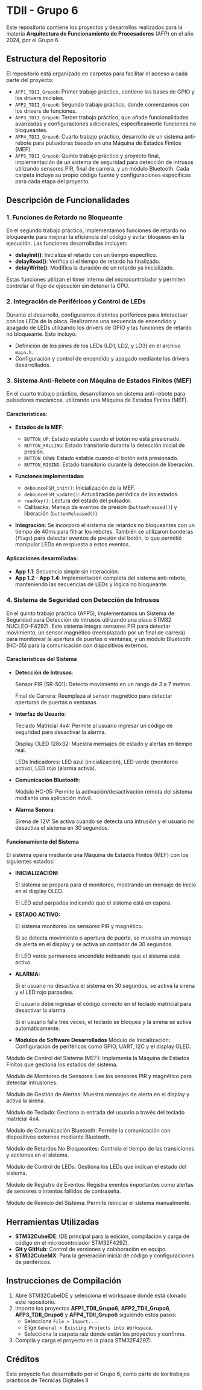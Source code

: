# TDII - Grupo 6  

Este repositorio contiene los proyectos y desarrollos realizados para la materia **Arquitectura de Funcionamiento de Procesadores** (AFP) en el año 2024, por el Grupo 6.  

## Estructura del Repositorio  

El repositorio está organizado en carpetas para facilitar el acceso a cada parte del proyecto:  

- `AFP1_TDII_Grupo6`: Primer trabajo práctico, contiene las bases de GPIO y los drivers iniciales.  
- `AFP2_TDII_Grupo6`: Segundo trabajo práctico, donde comenzamos con los drivers de funciones.  
- `AFP3_TDII_Grupo6`: Tercer trabajo práctico, que añade funcionalidades avanzadas y configuraciones adicionales, específicamente funciones no bloqueantes.  
- `AFP4_TDII_Grupo6`: Cuarto trabajo práctico, desarrollo de un sistema anti-rebote para pulsadores basado en una Máquina de Estados Finitos (MEF).  
- `AFP5_TDII_Grupo6`: Quinto trabajo práctico y proyecto final, implementación de un sistema de seguridad para detección de intrusos utilizando sensores PIR, final de carrera, y un módulo Bluetooth.
Cada carpeta incluye su propio código fuente y configuraciones específicas para cada etapa del proyecto.  

## Descripción de Funcionalidades  

### 1. Funciones de Retardo no Bloqueante  
En el segundo trabajo práctico, implementamos funciones de retardo no bloqueante para mejorar la eficiencia del código y evitar bloqueos en la ejecución. Las funciones desarrolladas incluyen:  

- **delayInit()**: Inicializa el retardo con un tiempo específico.  
- **delayRead()**: Verifica si el tiempo de retardo ha finalizado.  
- **delayWrite()**: Modifica la duración de un retardo ya inicializado.  

Estas funciones utilizan el timer interno del microcontrolador y permiten controlar el flujo de ejecución sin detener la CPU.  

### 2. Integración de Periféricos y Control de LEDs  
Durante el desarrollo, configuramos distintos periféricos para interactuar con los LEDs de la placa. Realizamos una secuencia de encendido y apagado de LEDs utilizando los drivers de GPIO y las funciones de retardo no bloqueante. Esto incluyó:  

- Definición de los pines de los LEDs (LD1, LD2, y LD3) en el archivo `main.h`.  
- Configuración y control de encendido y apagado mediante los drivers desarrollados.  

### 3. Sistema Anti-Rebote con Máquina de Estados Finitos (MEF)  
En el cuarto trabajo práctico, desarrollamos un sistema anti-rebote para pulsadores mecánicos, utilizando una Máquina de Estados Finitos (MEF).  

#### Características:  
- **Estados de la MEF**:  
  - `BUTTON_UP`: Estado estable cuando el botón no está presionado.  
  - `BUTTON_FALLING`: Estado transitorio durante la detección inicial de presión.  
  - `BUTTON_DOWN`: Estado estable cuando el botón está presionado.  
  - `BUTTON_RISING`: Estado transitorio durante la detección de liberación.  

- **Funciones implementadas**:  
  - `debounceFSM_init()`: Inicialización de la MEF.  
  - `debounceFSM_update()`: Actualización periódica de los estados.  
  - `readKey()`: Lectura del estado del pulsador.  
  - Callbacks: Manejo de eventos de presión (`buttonPressed()`) y liberación (`buttonReleased()`).  

- **Integración**: Se incorporó el sistema de retardos no bloqueantes con un tiempo de 40ms para filtrar los rebotes. También se utilizaron banderas (`flags`) para detectar eventos de presión del botón, lo que permitió manipular LEDs en respuesta a estos eventos.  

#### Aplicaciones desarrolladas:  
- **App 1.1**: Secuencia simple sin interacción.  
- **App 1.2 - App 1.4**: Implementación completa del sistema anti-rebote, manteniendo las secuencias de LEDs y lógica no bloqueante.  

### 4. Sistema de Seguridad con Detección de Intrusos

En el quinto trabajo práctico (AFP5), implementamos un Sistema de Seguridad para Detección de Intrusos utilizando una placa STM32 NUCLEO-F429ZI. Este sistema integra sensores PIR para detectar movimiento, un sensor magnético (reemplazado por un final de carrera) para monitorear la apertura de puertas o ventanas, y un módulo Bluetooth (HC-05) para la comunicación con dispositivos externos.

#### Características del Sistema
- **Detección de Intrusos**:

    Sensor PIR (SR-501): Detecta movimiento en un rango de 3 a 7 metros.

    Final de Carrera: Reemplaza al sensor magnético para detectar aperturas de puertas o ventanas.

- **Interfaz de Usuario**:

    Teclado Matricial 4x4: Permite al usuario ingresar un código de seguridad para desactivar la alarma.

    Display OLED 128x32: Muestra mensajes de estado y alertas en tiempo real.

    LEDs Indicadores: LED azul (inicialización), LED verde (monitoreo activo), LED rojo (alarma activa).

- **Comunicación Bluetooth**:

    Módulo HC-05: Permite la activación/desactivación remota del sistema mediante una aplicación móvil.

- **Alarma Sonora**:

    Sirena de 12V: Se activa cuando se detecta una intrusión y el usuario no desactiva el sistema en 30 segundos.

#### Funcionamiento del Sistema
El sistema opera mediante una Máquina de Estados Finitos (MEF) con los siguientes estados:

- **INICIALIZACIÓN:**

    El sistema se prepara para el monitoreo, mostrando un mensaje de inicio en el display OLED.

    El LED azul parpadea indicando que el sistema está en espera.

- **ESTADO ACTIVO:**

    El sistema monitorea los sensores PIR y magnético.

    Si se detecta movimiento o apertura de puerta, se muestra un mensaje de alerta en el display y se activa un contador de 30 segundos.

    El LED verde permanece encendido indicando que el sistema está activo.

- **ALARMA:**

    Si el usuario no desactiva el sistema en 30 segundos, se activa la sirena y el LED rojo parpadea.

    El usuario debe ingresar el código correcto en el teclado matricial para desactivar la alarma.

    Si el usuario falla tres veces, el teclado se bloquea y la sirena se activa automáticamente.

- **Módulos de Software Desarrollados**
Módulo de Inicialización: Configuración de periféricos como GPIO, UART, I2C y el display OLED.

Módulo de Control del Sistema (MEF): Implementa la Máquina de Estados Finitos que gestiona los estados del sistema.

Módulo de Monitoreo de Sensores: Lee los sensores PIR y magnético para detectar intrusiones.

Módulo de Gestión de Alertas: Muestra mensajes de alerta en el display y activa la sirena.

Módulo de Teclado: Gestiona la entrada del usuario a través del teclado matricial 4x4.

Módulo de Comunicación Bluetooth: Permite la comunicación con dispositivos externos mediante Bluetooth.

Módulo de Retardos No Bloqueantes: Controla el tiempo de las transiciones y acciones en el sistema.

Módulo de Control de LEDs: Gestiona los LEDs que indican el estado del sistema.

Módulo de Registro de Eventos: Registra eventos importantes como alertas de sensores o intentos fallidos de contraseña.

Módulo de Reinicio del Sistema: Permite reiniciar el sistema manualmente.

## Herramientas Utilizadas  

- **STM32CubeIDE**: IDE principal para la edición, compilación y carga de código en el microcontrolador STM32F429ZI.  
- **Git y GitHub**: Control de versiones y colaboración en equipo.  
- **STM32CubeMX**: Para la generación inicial de código y configuraciones de periféricos.  

## Instrucciones de Compilación  

1. Abre STM32CubeIDE y selecciona el workspace donde está clonado este repositorio.  
2. Importa los proyectos **AFP1_TDII_Grupo6**, **AFP2_TDII_Grupo6**, **AFP3_TDII_Grupo6** y **AFP4_TDII_Grupo6** siguiendo estos pasos:  
   - Selecciona `File > Import...`.  
   - Elige `General > Existing Projects into Workspace`.  
   - Selecciona la carpeta raíz donde están los proyectos y confirma.  
3. Compila y carga el proyecto en la placa STM32F429ZI.  

## Créditos  

Este proyecto fue desarrollado por el Grupo 6, como parte de los trabajos prácticos de Técnicas Digitales II.  
